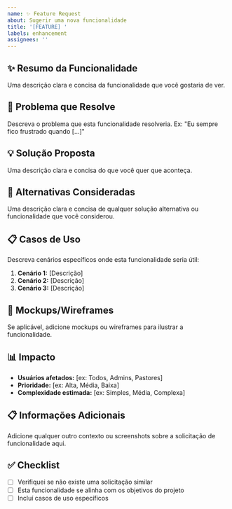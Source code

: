 ```yaml
---
name: ✨ Feature Request
about: Sugerir uma nova funcionalidade
title: '[FEATURE] '
labels: enhancement
assignees: ''
---
```


## ✨ Resumo da Funcionalidade

Uma descrição clara e concisa da funcionalidade que você gostaria de ver.

## 🎯 Problema que Resolve

Descreva o problema que esta funcionalidade resolveria. Ex: "Eu sempre fico frustrado quando [...]"

## 💡 Solução Proposta

Uma descrição clara e concisa do que você quer que aconteça.

## 🔄 Alternativas Consideradas

Uma descrição clara e concisa de qualquer solução alternativa ou funcionalidade que você considerou.

## 📋 Casos de Uso

Descreva cenários específicos onde esta funcionalidade seria útil:

1. **Cenário 1:** [Descrição]
2. **Cenário 2:** [Descrição]
3. **Cenário 3:** [Descrição]

## 🎨 Mockups/Wireframes

Se aplicável, adicione mockups ou wireframes para ilustrar a funcionalidade.

## 📊 Impacto

- **Usuários afetados:** [ex: Todos, Admins, Pastores]
- **Prioridade:** [ex: Alta, Média, Baixa]
- **Complexidade estimada:** [ex: Simples, Média, Complexa]

## 📋 Informações Adicionais

Adicione qualquer outro contexto ou screenshots sobre a solicitação de funcionalidade aqui.

## ✅ Checklist

- [ ] Verifiquei se não existe uma solicitação similar
- [ ] Esta funcionalidade se alinha com os objetivos do projeto
- [ ] Incluí casos de uso específicos